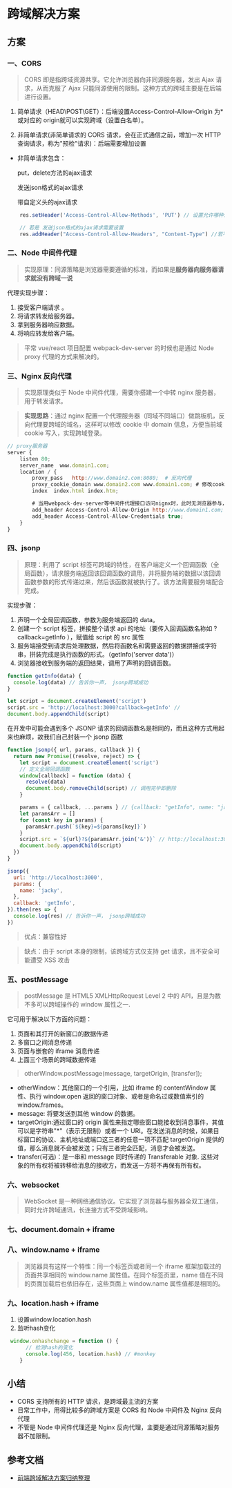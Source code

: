 # 跨域解决方案

## 方案

### 一、CORS

>CORS 即是指跨域资源共享。它允许浏览器向非同源服务器，发出 Ajax 请求，从而克服了 Ajax 只能同源使用的限制。这种方式的跨域主要是在后端进行设置。

1. 简单请求（HEAD\POST\GET）：后端设置Access-Control-Allow-Origin 为*或对应的 origin就可以实现跨域（设置白名单）。

2. 非简单请求(非简单请求的 CORS 请求，会在正式通信之前，增加一次 HTTP 查询请求，称为"预检"请求)：后端需要增加设置

+ 非简单请求包含：

    put，delete方法的ajax请求

    发送json格式的ajax请求

    带自定义头的ajax请求

```javascript
    res.setHeader('Access-Control-Allow-Methods', 'PUT') // 设置允许哪种请求方法访问

    // 若是 发送json格式的ajax请求需要设置
    res.addHeader("Access-Control-Allow-Headers", "Content-Type") //若不设置，预检OPTIONS不会通过

```

### 二、Node 中间件代理

>实现原理：同源策略是浏览器需要遵循的标准，而如果是<b>服务器向服务器请求就没有跨域一说</b>

代理实现步骤：

1. 接受客户端请求 。  
2. 将请求转发给服务器。  
3. 拿到服务器响应数据。  
4. 将响应转发给客户端。  

>平常 vue/react 项目配置 webpack-dev-server 的时候也是通过 Node proxy 代理的方式来解决的。

### 三、Nginx 反向代理

>实现原理类似于 Node 中间件代理，需要你搭建一个中转 nginx 服务器，用于转发请求。  

><b>实现思路</b>：通过 nginx 配置一个代理服务器（同域不同端口）做跳板机，反向代理要跨域的域名，这样可以修改 cookie 中 domain 信息，方便当前域 cookie 写入，实现跨域登录。

```javascript
// proxy服务器
server {
    listen 80;
    server_name  www.domain1.com;
    location / {
        proxy_pass   http://www.domain2.com:8080;  # 反向代理
        proxy_cookie_domain www.domain2.com www.domain1.com; # 修改cookie里域名
        index  index.html index.htm;

        # 当用webpack-dev-server等中间件代理接口访问nignx时，此时无浏览器参与，故没有同源限制，下面的跨域配置可不启用
        add_header Access-Control-Allow-Origin http://www.domain1.com;  # 当前端只跨域不带cookie时，可为*
        add_header Access-Control-Allow-Credentials true;
    }
}
```

### 四、jsonp

>原理：利用了 script 标签可跨域的特性，在客户端定义一个回调函数（全局函数），请求服务端返回该回调函数的调用，并将服务端的数据以该回调函数参数的形式传递过来，然后该函数就被执行了。该方法需要服务端配合完成。

实现步骤：

1. 声明一个全局回调函数，参数为服务端返回的 data。
2. 创建一个 script 标签，拼接整个请求 api 的地址（要传入回调函数名称如 ?callback=getInfo ），赋值给 script 的 src 属性
3. 服务端接受到请求后处理数据，然后将函数名和需要返回的数据拼接成字符串，拼装完成是执行函数的形式。（getInfo('server data')）
4. 浏览器接收到服务端的返回结果，调用了声明的回调函数。

```javascript
function getInfo(data) {
  console.log(data) // 告诉你一声， jsonp跨域成功
}

let script = document.createElement('script')
script.src = 'http://localhost:3000?callback=getInfo' //
document.body.appendChild(script)

```

在开发中可能会遇到多个 JSONP 请求的回调函数名是相同的，而且这种方式用起来也麻烦，故我们自己封装一个 jsonp 函数

```javascript
function jsonp({ url, params, callback }) {
  return new Promise((resolve, reject) => {
    let script = document.createElement('script')
    // 定义全局回调函数
    window[callback] = function (data) {
      resolve(data)
      document.body.removeChild(script) // 调用完毕即删除
    }

    params = { callback, ...params } // {callback: "getInfo", name: "jacky"}
    let paramsArr = []
    for (const key in params) {
      paramsArr.push(`${key}=${params[key]}`)
    }
    script.src = `${url}?${paramsArr.join('&')}` // http://localhost:3000/?callback=getInfo&name=jacky
    document.body.appendChild(script)
  })
}

jsonp({
  url: 'http://localhost:3000',
  params: {
    name: 'jacky',
  },
  callback: 'getInfo',
}).then(res => {
  console.log(res) // 告诉你一声， jsonp跨域成功
})

```

>优点：兼容性好

>缺点：由于 script 本身的限制，该跨域方式仅支持 get 请求，且不安全可能遭受 XSS 攻击

### 五、postMessage

>postMessage 是 HTML5 XMLHttpRequest Level 2 中的 API，且是为数不多可以跨域操作的 window 属性之一.

它可用于解决以下方面的问题：

1. 页面和其打开的新窗口的数据传递
2. 多窗口之间消息传递
3. 页面与嵌套的 iframe 消息传递
4. 上面三个场景的跨域数据传递

>otherWindow.postMessage(message, targetOrigin, [transfer]);

- otherWindow：其他窗口的一个引用，比如 iframe 的 contentWindow 属性、执行 window.open 返回的窗口对象、或者是命名过或数值索引的 window.frames。
- message: 将要发送到其他 window 的数据。
- targetOrigin:通过窗口的 origin 属性来指定哪些窗口能接收到消息事件，其值可以是字符串"*"（表示无限制）或者一个 URI。在发送消息的时候，如果目标窗口的协议、主机地址或端口这三者的任意一项不匹配 targetOrigin 提供的值，那么消息就不会被发送；只有三者完全匹配，消息才会被发送。
- transfer(可选)：是一串和 message 同时传递的 Transferable 对象. 这些对象的所有权将被转移给消息的接收方，而发送一方将不再保有所有权。

### 六、websocket

>WebSocket 是一种网络通信协议。它实现了浏览器与服务器全双工通信，同时允许跨域通讯，长连接方式不受跨域影响。

### 七、document.domain + iframe

### 八、window.name + iframe

>浏览器具有这样一个特性：同一个标签页或者同一个 iframe 框架加载过的页面共享相同的 window.name 属性值。在同个标签页里，name 值在不同的页面加载后也依旧存在，这些页面上 window.name 属性值都是相同的。

### 九、location.hash + iframe

1. 设置window.location.hash
2. 监听hash变化

```javascript
 window.onhashchange = function () {
      // 检测hash的变化
      console.log(456, location.hash) // #monkey
    }
```

## 小结

- CORS 支持所有的 HTTP 请求，是跨域最主流的方案
- 日常工作中，用得比较多的跨域方案是 CORS 和 Node 中间件及 Nginx 反向代理
- 不管是 Node 中间件代理还是 Nginx 反向代理，主要是通过同源策略对服务器不加限制。

## 参考文档

+ [前端跨域解决方案归纳整理](https://juejin.im/post/6861553339994374157)  

